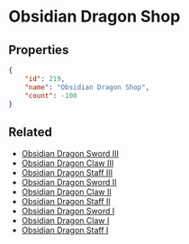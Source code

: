 # Obsidian Dragon Shop

<no description available>

## Properties

```json
{
    "id": 219,
    "name": "Obsidian Dragon Shop",
    "count": -100
}
```

## Related

- [Obsidian Dragon Sword III](../items/5564-obsidian-dragon-sword-iii.md)
- [Obsidian Dragon Claw III](../items/5565-obsidian-dragon-claw-iii.md)
- [Obsidian Dragon Staff III](../items/5566-obsidian-dragon-staff-iii.md)
- [Obsidian Dragon Sword II](../items/5567-obsidian-dragon-sword-ii.md)
- [Obsidian Dragon Claw II](../items/5568-obsidian-dragon-claw-ii.md)
- [Obsidian Dragon Staff II](../items/5569-obsidian-dragon-staff-ii.md)
- [Obsidian Dragon Sword I](../items/5570-obsidian-dragon-sword-i.md)
- [Obsidian Dragon Claw I](../items/5571-obsidian-dragon-claw-i.md)
- [Obsidian Dragon Staff I](../items/5572-obsidian-dragon-staff-i.md)


